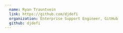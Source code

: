 ```yaml
---
  name: Ryan Trauntvein
  link: https://github.com/djdefi
  organization: Enterprise Support Engineer, GitHub
  github: djdefi
---
```

